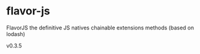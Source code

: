 # flavor-js
FlavorJS the definitive JS natives chainable extensions methods (based on lodash)

v0.3.5
